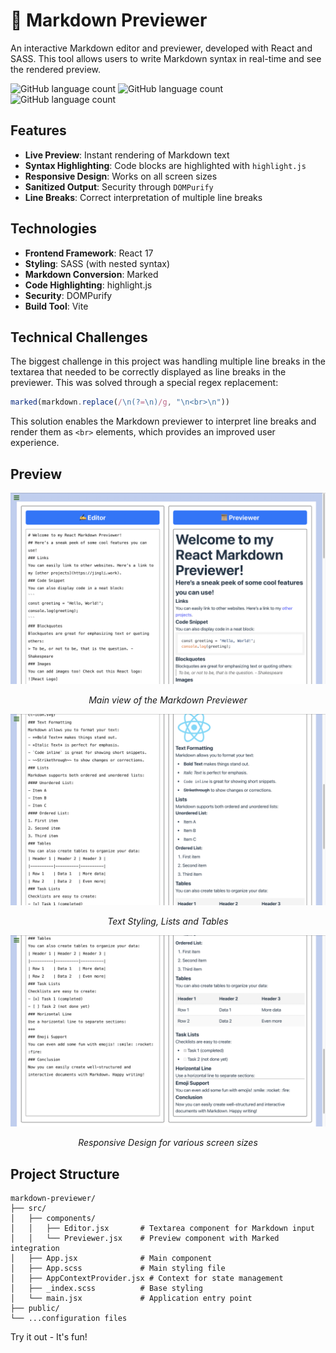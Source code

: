 # 📝 Markdown Previewer

An interactive Markdown editor and previewer, developed with React and SASS. This tool allows users to write Markdown syntax in real-time and see the rendered preview.

![GitHub language count](https://img.shields.io/badge/React-17.0.2-blue)
![GitHub language count](https://img.shields.io/badge/SASS-embedded-pink)
![GitHub language count](https://img.shields.io/badge/Vite-6.1.0-yellow)

## Features

- **Live Preview**: Instant rendering of Markdown text
- **Syntax Highlighting**: Code blocks are highlighted with `highlight.js`
- **Responsive Design**: Works on all screen sizes
- **Sanitized Output**: Security through `DOMPurify`
- **Line Breaks**: Correct interpretation of multiple line breaks

## Technologies

- **Frontend Framework**: React 17
- **Styling**: SASS (with nested syntax)
- **Markdown Conversion**: Marked
- **Code Highlighting**: highlight.js
- **Security**: DOMPurify
- **Build Tool**: Vite

## Technical Challenges

The biggest challenge in this project was handling multiple line breaks in the textarea that needed to be correctly displayed as line breaks in the previewer. This was solved through a special regex replacement:

```javascript
marked(markdown.replace(/\n(?=\n)/g, "\n<br>\n"))
```

This solution enables the Markdown previewer to interpret line breaks and render them as `<br>` elements, which provides an improved user experience.

## Preview

<div align="center">
  <img src="app-preview/preview1.png" alt="Markdown Previewer - Main View" width="600"/>
  <p><em>Main view of the Markdown Previewer</em></p>
  
  <img src="app-preview/preview2.png" alt="Markdown Previewer - Code Highlighting" width="600"/>
  <p><em>Text Styling, Lists and Tables</em></p>
  
  <img src="app-preview/preview3.png" alt="Markdown Previewer - Mobile View" width="600"/>
  <p><em>Responsive Design for various screen sizes</em></p>
</div>

## Project Structure

```
markdown-previewer/
├── src/
│   ├── components/
│   │   ├── Editor.jsx       # Textarea component for Markdown input
│   │   └── Previewer.jsx    # Preview component with Marked integration
│   ├── App.jsx              # Main component
│   ├── App.scss             # Main styling file
│   ├── AppContextProvider.jsx # Context for state management
│   ├── _index.scss          # Base styling
│   └── main.jsx             # Application entry point
├── public/
└── ...configuration files
```

Try it out - It's fun!